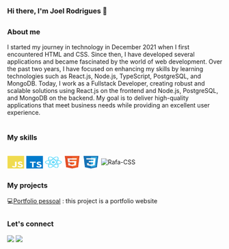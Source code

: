 ### Hi there, I'm Joel Rodrigues 👋

## 

### About me

I started my journey in technology in December 2021 when I first encountered HTML and CSS. Since then, I have developed several applications and became fascinated by the world of web development. Over the past two years, I have focused on enhancing my skills by learning technologies such as React.js, Node.js, TypeScript, PostgreSQL, and MongoDB.
Today, I work as a Fullstack Developer, creating robust and scalable solutions using React.js on the frontend and Node.js, PostgreSQL, and MongoDB on the backend. My goal is to deliver high-quality applications that meet business needs while providing an excellent user experience. <br><br>




### My skills

<div style="display: inline_block"><br>
  <img align="center" alt="Rafa-Js" height="30" width="40" src="https://raw.githubusercontent.com/devicons/devicon/master/icons/javascript/javascript-plain.svg">
  <img align="center" alt="Rafa-Ts" height="30" width="40" src="https://raw.githubusercontent.com/devicons/devicon/master/icons/typescript/typescript-plain.svg">
  <img align="center" alt="Rafa-React" height="30" width="40" src="https://raw.githubusercontent.com/devicons/devicon/master/icons/react/react-original.svg">
  <img align="center" alt="Rafa-HTML" height="30" width="40" src="https://raw.githubusercontent.com/devicons/devicon/master/icons/html5/html5-original.svg">
  <img align="center" alt="Rafa-CSS" height="30" width="40" src="https://raw.githubusercontent.com/devicons/devicon/master/icons/css3/css3-original.svg">
  <img align="center" alt="Rafa-CSS" height="30" width="40" src="https://cdn.jsdelivr.net/gh/devicons/devicon@latest/icons/nodejs/nodejs-original.svg" />
          

</div>

##

### My projects

💻[Portfolio pessoal](https://github.com/JoelRodrigues-dev/site-portfolio) : this project is a portfolio website

<div></div>


##

### Let's connect

<a href="https://www.linkedin.com/in/dev-joel-rodrigues/" target="_blank"><img src="https://img.shields.io/badge/-LinkedIn-%230077B5?style=for-the-badge&logo=linkedin&logoColor=white" target="_blank"></a>
<a href = "mailto:joelp.rodrigues25@gmail.com"><img src="https://img.shields.io/badge/-Gmail-%23333?style=for-the-badge&logo=gmail&logoColor=white" target="_blank"></a>
